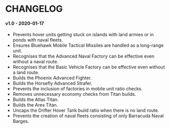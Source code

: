 # CHANGELOG

#### v1.0 - 2020-01-17

- Prevents hover units getting stuck on islands with land armies or in ponds with naval fleets.
- Ensures Bluehawk Mobile Tactical Missiles are handled as a long-range unit.
- Recognises that the Advanced Naval Factory can be effective even without a naval route.
- Recognises that the Basic Vehicle Factory can be effective even without a land route.
- Builds the Phoenix Advanced Fighter.
- Builds the Horsefly Advanced Strafer.
- Prevents the inclusion of factories in mobile unit ratio checks.
- Removes unnecessary economy checks from Titan builds.
- Builds the Atlas Titan.
- Builds the Ares Titan.
- Uncaps the Drifter Hover Tank build ratio when there is no land route.
- Prevents the creation of naval fleets consisting of only Barracuda Naval Barges.
